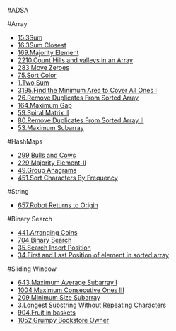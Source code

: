 #ADSA

#Array
- [15.3Sum](https://leetcode.com/submissions/detail/1770089715/)
- [16.3Sum Closest](https://leetcode.com/submissions/detail/1770094379/)
- [169.Majority Element](https://leetcode.com/submissions/detail/1770095671/)
- [2210.Count Hills and valleys in an Array](https://leetcode.com/submissions/detail/1770097028/)
- [283.Move Zeroes](https://leetcode.com/submissions/detail/1770110484/)
- [75.Sort Color](https://leetcode.com/submissions/detail/1770509264/)
- [1.Two Sum](https://leetcode.com/submissions/detail/1769361706/)
- [3195.Find the Minimum Area to Cover All Ones I](https://leetcode.com/submissions/detail/1770519428/)
- [26.Remove Duplicates From Sorted Array](https://leetcode.com/submissions/detail/1770521331/)
- [164.Maximum Gap](https://leetcode.com/submissions/detail/1770525348/)
- [59.Spiral Matrix II](https://leetcode.com/submissions/detail/1770529722/)
- [80.Remove Duplicates From Sorted Array II](https://leetcode.com/submissions/detail/1770531340/)
- [53.Maximum Subarray](https://leetcode.com/submissions/detail/1770534504/)

#HashMaps
- [299.Bulls and Cows](https://leetcode.com/submissions/detail/1770111906/)
- [229.Majority Element-II](https://leetcode.com/submissions/detail/1770108743/)
- [49.Group Anagrams](https://leetcode.com/submissions/detail/1773720258/)
- [451.Sort Characters By Frequency](https://leetcode.com/submissions/detail/1773744513/)

#String
- [657.Robot Returns to Origin](https://leetcode.com/submissions/detail/1770516597/)


#Binary Search
- [441.Arranging Coins](https://leetcode.com/submissions/detail/1770113277/)
- [704.Binary Search](https://leetcode.com/submissions/detail/1774872573/)
- [35.Search Insert Position](https://leetcode.com/submissions/detail/1774897898/)
- [34.First and Last Position of element in sorted array](https://leetcode.com/submissions/detail/1774909661/)


#Sliding Window
- [643.Maximum Average Subarray I](https://leetcode.com/submissions/detail/1770115655/)
- [1004.Maximum Consecutive Ones III](https://leetcode.com/submissions/detail/1770067954/)
- [209.Minimum Size Subarray](https://leetcode.com/submissions/detail/1770030655/)
- [3.Longest Substring Without Repeating Characters](https://leetcode.com/submissions/detail/1770093716/)
- [904.Fruit in baskets](https://leetcode.com/submissions/detail/1770536277/)
- [1052.Grumpy Bookstore Owner](https://leetcode.com/submissions/detail/1773690147/)

